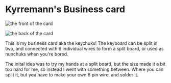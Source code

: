 # Kyrremann's Business card

![the front of the card](https://i.imgur.com/C54tyKq.png)

![the back of the card](https://i.imgur.com/qHMhF8K.png)

This is my business card aka the keychuks! The keyboard can be split in two, and connected with 6 individual wires to
form a split board, or used as nunchuks when you're bored.

The inital idea was to try my hands at a split board, but the size made it a bit too hard for me, so instead I went
with something between. Where you can split it, but you have to make your own 6 pin wire, and solder it.
